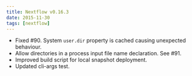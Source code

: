 ```yaml
---
title: Nextflow v0.16.3
date: 2015-11-30
tags: [nextflow]
---
```


- Fixed #90. System `user.dir` property is cached causing unexpected behaviour.
- Allow directories in a process input file name declaration. See #91.
- Improved build script for local snapshot deployment.
- Updated cli-args test.
